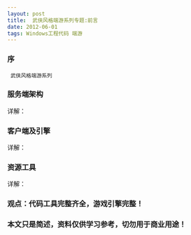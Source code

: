 ```yaml
---
layout: post
title:  武侠风格端游系列专题:前言
date: 2012-06-01
tags: Windows工程代码 端游
---
```



### 序

	 武侠风格端游系列


### 服务端架构

详解：

### 客户端及引擎

详解：

### 资源工具

详解：


### 观点：代码工具完整齐全，游戏引擎完整！


### 本文只是简述，资料仅供学习参考，切勿用于商业用途！